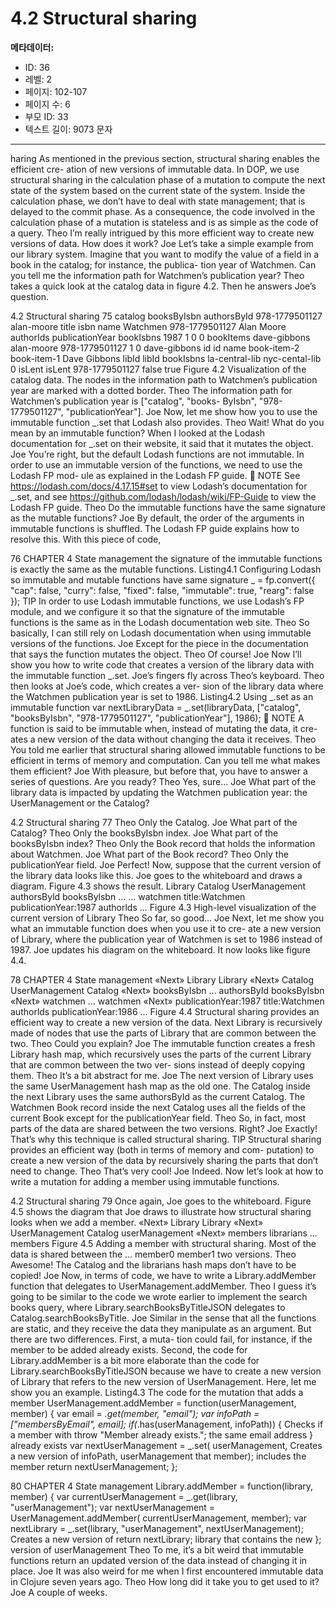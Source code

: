 # 4.2 Structural sharing

**메타데이터:**
- ID: 36
- 레벨: 2
- 페이지: 102-107
- 페이지 수: 6
- 부모 ID: 33
- 텍스트 길이: 9073 문자

---

haring
As mentioned in the previous section, structural sharing enables the efficient cre-
ation of new versions of immutable data. In DOP, we use structural sharing in the
calculation phase of a mutation to compute the next state of the system based on
the current state of the system. Inside the calculation phase, we don’t have to deal
with state management; that is delayed to the commit phase. As a consequence, the
code involved in the calculation phase of a mutation is stateless and is as simple as
the code of a query.
Theo I’m really intrigued by this more efficient way to create new versions of data.
How does it work?
Joe Let’s take a simple example from our library system. Imagine that you want to
modify the value of a field in a book in the catalog; for instance, the publica-
tion year of Watchmen. Can you tell me the information path for Watchmen’s
publication year?
Theo takes a quick look at the catalog data in figure 4.2. Then he answers Joe’s question.

4.2 Structural sharing 75
catalog
booksByIsbn authorsById
978-1779501127 alan-moore
title isbn name
Watchmen 978-1779501127 Alan Moore
authorIds publicationYear bookIsbns
1987
1 0 0
bookItems
dave-gibbons alan-moore 978-1779501127
1 0 dave-gibbons
id id name
book-item-2 book-item-1 Dave Gibbons
libId libId bookIsbns
la-central-lib nyc-cental-lib
0
isLent isLent
978-1779501127
false true
Figure 4.2 Visualization of the catalog data. The nodes in the information path to Watchmen’s publication
year are marked with a dotted border.
Theo The information path for Watchmen’s publication year is ["catalog", "books-
ByIsbn", "978-1779501127", "publicationYear"].
Joe Now, let me show how you to use the immutable function _.set that Lodash
also provides.
Theo Wait! What do you mean by an immutable function? When I looked at the
Lodash documentation for _.set on their website, it said that it mutates the
object.
Joe You’re right, but the default Lodash functions are not immutable. In order to
use an immutable version of the functions, we need to use the Lodash FP mod-
ule as explained in the Lodash FP guide.
 NOTE See https://lodash.com/docs/4.17.15#set to view Lodash’s documentation
for _.set, and see https://github.com/lodash/lodash/wiki/FP-Guide to view the
Lodash FP guide.
Theo Do the immutable functions have the same signature as the mutable functions?
Joe By default, the order of the arguments in immutable functions is shuffled.
The Lodash FP guide explains how to resolve this. With this piece of code,

76 CHAPTER 4 State management
the signature of the immutable functions is exactly the same as the mutable
functions.
Listing4.1 Configuring Lodash so immutable and mutable functions have same signature
_ = fp.convert({
"cap": false,
"curry": false,
"fixed": false,
"immutable": true,
"rearg": false
});
TIP In order to use Lodash immutable functions, we use Lodash’s FP module, and
we configure it so that the signature of the immutable functions is the same as in the
Lodash documentation web site.
Theo So basically, I can still rely on Lodash documentation when using immutable
versions of the functions.
Joe Except for the piece in the documentation that says the function mutates the
object.
Theo Of course!
Joe Now I’ll show you how to write code that creates a version of the library data
with the immutable function _.set.
Joe’s fingers fly across Theo’s keyboard. Theo then looks at Joe’s code, which creates a ver-
sion of the library data where the Watchmen publication year is set to 1986.
Listing4.2 Using _.set as an immutable function
var nextLibraryData = _.set(libraryData,
["catalog", "booksByIsbn",
"978-1779501127", "publicationYear"],
1986);
 NOTE A function is said to be immutable when, instead of mutating the data, it cre-
ates a new version of the data without changing the data it receives.
Theo You told me earlier that structural sharing allowed immutable functions to be
efficient in terms of memory and computation. Can you tell me what makes
them efficient?
Joe With pleasure, but before that, you have to answer a series of questions. Are
you ready?
Theo Yes, sure...
Joe What part of the library data is impacted by updating the Watchmen publication
year: the UserManagement or the Catalog?

4.2 Structural sharing 77
Theo Only the Catalog.
Joe What part of the Catalog?
Theo Only the booksByIsbn index.
Joe What part of the booksByIsbn index?
Theo Only the Book record that holds the information about Watchmen.
Joe What part of the Book record?
Theo Only the publicationYear field.
Joe Perfect! Now, suppose that the current version of the library data looks like
this.
Joe goes to the whiteboard and draws a diagram. Figure 4.3 shows the result.
Library
Catalog UserManagement
authorsByld booksBylsbn ...
... watchmen
title:Watchmen publicationYear:1987 authorlds
...
Figure 4.3 High-level visualization of the current version of Library
Theo So far, so good...
Joe Next, let me show you what an immutable function does when you use it to cre-
ate a new version of Library, where the publication year of Watchmen is set to
1986 instead of 1987.
Joe updates his diagram on the whiteboard. It now looks like figure 4.4.

78 CHAPTER 4 State management
«Next»
Library
Library
«Next»
Catalog UserManagement
Catalog
«Next»
booksByIsbn ... authorsById
booksByIsbn
«Next»
watchmen ...
watchmen
«Next»
publicationYear:1987 title:Watchmen authorlds
publicationYear:1986
...
Figure 4.4 Structural sharing provides an efficient way to create a new version of the data.
Next Library is recursively made of nodes that use the parts of Library that are
common between the two.
Theo Could you explain?
Joe The immutable function creates a fresh Library hash map, which recursively
uses the parts of the current Library that are common between the two ver-
sions instead of deeply copying them.
Theo It’s a bit abstract for me.
Joe The next version of Library uses the same UserManagement hash map as the
old one. The Catalog inside the next Library uses the same authorsById as
the current Catalog. The Watchmen Book record inside the next Catalog uses
all the fields of the current Book except for the publicationYear field.
Theo So, in fact, most parts of the data are shared between the two versions. Right?
Joe Exactly! That’s why this technique is called structural sharing.
TIP Structural sharing provides an efficient way (both in terms of memory and com-
putation) to create a new version of the data by recursively sharing the parts that don’t
need to change.
Theo That’s very cool!
Joe Indeed. Now let’s look at how to write a mutation for adding a member using
immutable functions.

4.2 Structural sharing 79
Once again, Joe goes to the whiteboard. Figure 4.5 shows the diagram that Joe draws to
illustrate how structural sharing looks when we add a member.
«Next»
Library
Library
«Next»
UserManagement Catalog
userManagement
«Next»
members librarians ...
members
Figure 4.5 Adding a member
with structural sharing. Most of
the data is shared between the
... member0 member1
two versions.
Theo Awesome! The Catalog and the librarians hash maps don’t have to be copied!
Joe Now, in terms of code, we have to write a Library.addMember function that
delegates to UserManagement.addMember.
Theo I guess it’s going to be similar to the code we wrote earlier to implement the
search books query, where Library.searchBooksByTitleJSON delegates to
Catalog.searchBooksByTitle.
Joe Similar in the sense that all the functions are static, and they receive the data
they manipulate as an argument. But there are two differences. First, a muta-
tion could fail, for instance, if the member to be added already exists. Second,
the code for Library.addMember is a bit more elaborate than the code for
Library.searchBooksByTitleJSON because we have to create a new version
of Library that refers to the new version of UserManagement. Here, let me
show you an example.
Listing4.3 The code for the mutation that adds a member
UserManagement.addMember = function(userManagement, member) {
var email = _.get(member, "email");
var infoPath = ["membersByEmail", email];
if(_.has(userManagement, infoPath)) {
Checks if a member with
throw "Member already exists.";
the same email address
}
already exists
var nextUserManagement = _.set(
userManagement,
Creates a new version of
infoPath,
userManagement that
member);
includes the member
return nextUserManagement;
};

80 CHAPTER 4 State management
Library.addMember = function(library, member) {
var currentUserManagement = _.get(library, "userManagement");
var nextUserManagement = UserManagement.addMember(
currentUserManagement,
member);
var nextLibrary = _.set(library,
"userManagement",
nextUserManagement);
Creates a new version of
return nextLibrary;
library that contains the new
};
version of userManagement
Theo To me, it’s a bit weird that immutable functions return an updated version of
the data instead of changing it in place.
Joe It was also weird for me when I first encountered immutable data in Clojure
seven years ago.
Theo How long did it take you to get used to it?
Joe A couple of weeks.